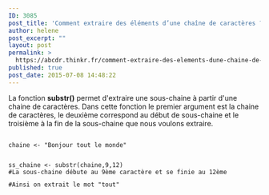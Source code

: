 ```yaml
---
ID: 3085
post_title: 'Comment extraire des éléments d’une chaîne de caractères ? : substr'
author: helene
post_excerpt: ""
layout: post
permalink: >
  https://abcdr.thinkr.fr/comment-extraire-des-elements-dune-chaine-de-caracteres-substr/
published: true
post_date: 2015-07-08 14:48:22
---
```

<p>La fonction <strong>substr()</strong> permet d'extraire une sous-chaine à partir d'une chaine de caractères. Dans cette fonction le premier argument est la chaine de caractères, le deuxième correspond au début de sous-chaine et le troisième à la fin de la sous-chaine que nous voulons extraire.</p><p> <pre><code><br />chaine &lt;- "Bonjour tout le monde"<br /> </p><p>ss_chaine &lt;- substr(chaine,9,12) <br />#La sous-chaine débute au 9ème caractère et se finie au 12ème</p><p>#Ainsi on extrait le mot "tout"</p><p></pre> </p>